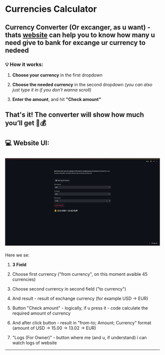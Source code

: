 # Currencies Calculator


**Currency Converter** (Or excanger, as u want) - thats [website](https://excange-currency.streamlit.app/) can help you to know how many u need give to bank for excange ur currency to nedeed
---


### 💡 How it works:

1. **Choose your currency** in the first dropdown

2. **Choose the needed currency** in the second dropdown
   *(you can also just type it in if you don't wanna scroll)*

3. **Enter the amount**, and hit **"Check amount"**

That's it! The converter will show how much you’ll get 🔁💰
---

## 💻 Website UI:
![UI Screenshot](images/site_ui.png)
---
Here we se:
1. **3 Field**
2. Choose first currency ("from currency", on this moment avaible 45 currencies)
3.  Choose second currency in second field ("to currency")
4. And result - result of exchange currency (for example USD -> EUR)

5. Button "Check amount" - logically, if u press it - code calculate the required amount of currency
6. And after click button - result in "from-to; Amount; Currency" format (amount of USD -> 15.00 -> 13.02 -> EUR)
7. "Logs (For Owner)" - button where me (and u, if understand) i can watch logs of website
---
